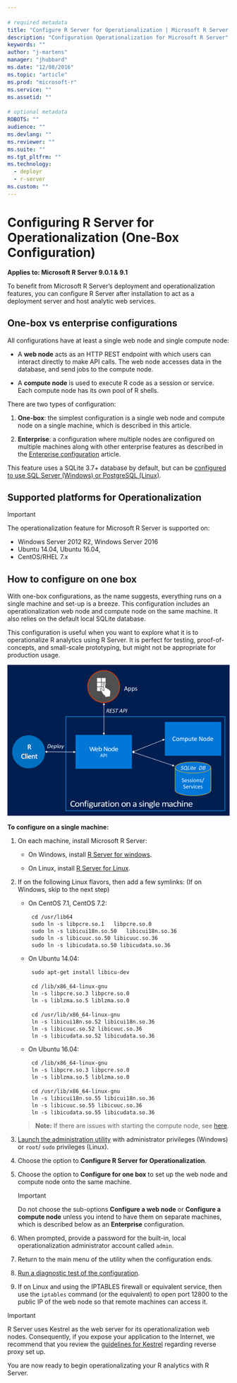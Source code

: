 ```yaml
---

# required metadata
title: "Configure R Server for Operationalization | Microsoft R Server Docs"
description: "Configuration Operationalization for Microsoft R Server"
keywords: ""
author: "j-martens"
manager: "jhubbard"
ms.date: "12/08/2016"
ms.topic: "article"
ms.prod: "microsoft-r"
ms.service: ""
ms.assetid: ""

# optional metadata
ROBOTS: ""
audience: ""
ms.devlang: ""
ms.reviewer: ""
ms.suite: ""
ms.tgt_pltfrm: ""
ms.technology:
  - deployr
  - r-server
ms.custom: ""
---
```


# Configuring R Server for Operationalization (One-Box Configuration)

**Applies to:  Microsoft R Server 9.0.1 & 9.1**

To benefit from Microsoft R Server’s deployment and operationalization features, you can configure R Server after installation to act as a deployment server and host analytic web services.

## One-box vs enterprise configurations

All configurations have at least a single web node and single compute node:

+ A **web node** acts as an HTTP REST endpoint with which users can interact directly to make API calls. The web node accesses data in the database, and send jobs to the compute node.

+ A **compute node** is used to execute R code as a session or service. Each compute node has its own pool of R shells.

There are two types of configuration:
1. **One-box**: the simplest configuration is a single web node and compute node on a single machine, which is described in this article.

1. **Enterprise**: a configuration where multiple nodes are configured on multiple machines along with other enterprise features as described in the [Enterprise configuration](configure-enterprise.md) article.

This feature uses a SQLite 3.7+ database by default, but can be [configured to use SQL Server (Windows) or PostgreSQL (Linux)](configure-remote-database.md).

## Supported platforms for Operationalization

>[!Important]
>The operationalization feature for Microsoft R Server is supported on:
>- Windows Server 2012 R2, Windows Server 2016
>- Ubuntu 14.04, Ubuntu 16.04,
>- CentOS/RHEL 7.x

<a name="onebox"></a>

## How to configure on one box

With one-box configurations, as the name suggests, everything runs on a single machine and set-up is a breeze. This configuration includes an operationalization web node and compute node on the same machine. It also relies on the default local SQLite database.

This configuration is useful when you want to explore what it is to operationalize R analytics using R Server. It is perfect for testing, proof-of-concepts, and small-scale prototyping, but might not be appropriate for production usage.

![One-box configuration](../media/o16n/setup-onebox.jpeg)

**To configure on a single machine:**

1. On each machine, install Microsoft R Server:

     + On Windows, install [R Server for windows](../rserver-install-windows.md).

     + On Linux, install [R Server for Linux](../rserver-install-linux-server.md).  

1. If on the following Linux flavors, then add a few symlinks:  (If on Windows, skip to the next step)

   + On CentOS 7.1, CentOS 7.2:
     ```
      cd /usr/lib64
      sudo ln -s libpcre.so.1   libpcre.so.0
      sudo ln -s libicui18n.so.50   libicui18n.so.36
      sudo ln -s libicuuc.so.50 libicuuc.so.36
      sudo ln -s libicudata.so.50 libicudata.so.36
     ```

   + On Ubuntu 14.04:
     ```
      sudo apt-get install libicu-dev

      cd /lib/x86_64-linux-gnu
      ln -s libpcre.so.3 libpcre.so.0
      ln -s liblzma.so.5 liblzma.so.0

      cd /usr/lib/x86_64-linux-gnu
      ln -s libicui18n.so.52 libicui18n.so.36
      ln -s libicuuc.so.52 libicuuc.so.36
      ln -s libicudata.so.52 libicudata.so.36
     ```

   + On Ubuntu 16.04:
     ```
      cd /lib/x86_64-linux-gnu
      ln -s libpcre.so.3 libpcre.so.0
      ln -s liblzma.so.5 liblzma.so.0

      cd /usr/lib/x86_64-linux-gnu
      ln -s libicui18n.so.55 libicui18n.so.36
      ln -s libicuuc.so.55 libicuuc.so.36
      ln -s libicudata.so.55 libicudata.so.36
     ```

   >**Note:** If there are issues with starting the compute node, see [here](admin-diagnostics.md).

1. [Launch the administration utility](admin-utility.md#launch) with administrator privileges (Windows) or `root`/ `sudo` privileges (Linux).

1. Choose the option to **Configure R Server for Operationalization**.

1. Choose the option to **Configure for one box** to set up the web node and compute node onto the same machine.

   >[!IMPORTANT]
   > Do not choose the sub-options **Configure a web node** or **Configure a compute node** unless you intend to have them on separate machines, which is described below as an **Enterprise** configuration.

1. When prompted, provide a password for the built-in, local operationalization administrator account called `admin`.

1. Return to the main menu of the utility when the configuration ends.

1. [Run a diagnostic test of the configuration](admin-diagnostics.md).

1. If on Linux and using the IPTABLES firewall or equivalent service, then use the `iptables` command (or the equivalent) to open port 12800 to the public IP of the web node so that remote machines can access it.

>[!Important]
>R Server uses Kestrel as the web server for its operationalization web nodes. Consequently, if you expose your application to the Internet, we recommend that you review the [guidelines for Kestrel](https://docs.microsoft.com/en-us/aspnet/core/fundamentals/servers/kestrel) regarding reverse proxy set up.

You are now ready to begin operationalizating your R analytics with R Server.